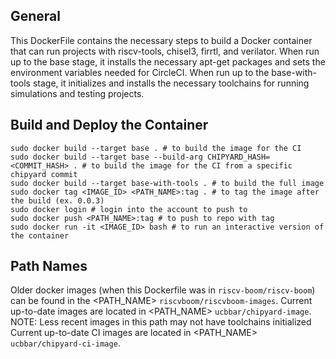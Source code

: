 General
-------
This DockerFile contains the necessary steps to build a Docker container that can run
projects with riscv-tools, chisel3, firrtl, and verilator. When run up to the base stage, it installs the necessary
apt-get packages and sets the environment variables needed for CircleCI. When run up to the base-with-tools stage, it initializes and installs the necessary toolchains for running simulations and testing projects.

Build and Deploy the Container
------------------------------

    sudo docker build --target base . # to build the image for the CI
    sudo docker build --target base --build-arg CHIPYARD_HASH=<COMMIT_HASH> . # to build the image for the CI from a specific chipyard commit
    sudo docker build --target base-with-tools . # to build the full image
    sudo docker tag <IMAGE_ID> <PATH_NAME>:tag . # to tag the image after the build (ex. 0.0.3)
    sudo docker login # login into the account to push to
    sudo docker push <PATH_NAME>:tag # to push to repo with tag
    sudo docker run -it <IMAGE_ID> bash # to run an interactive version of the container

Path Names
----------
Older docker images (when this Dockerfile was in `riscv-boom/riscv-boom`) can be found in the <PATH_NAME> `riscvboom/riscvboom-images`.
Current up-to-date images are located in <PATH_NAME> `ucbbar/chipyard-image`. NOTE: Less recent images in this path may not have toolchains initialized
Current up-to-date CI images are located in <PATH_NAME> `ucbbar/chipyard-ci-image`.
